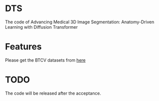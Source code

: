 # DTS
The code of Advancing Medical 3D Image Segmentation: Anatomy-Driven Learning with Diffusion Transformer

# Features
Please get the BTCV datasets from [here](https://www.synapse.org/#!Synapse:syn3193805/wiki/217789) 



# TODO
 The code will be released after the acceptance.
